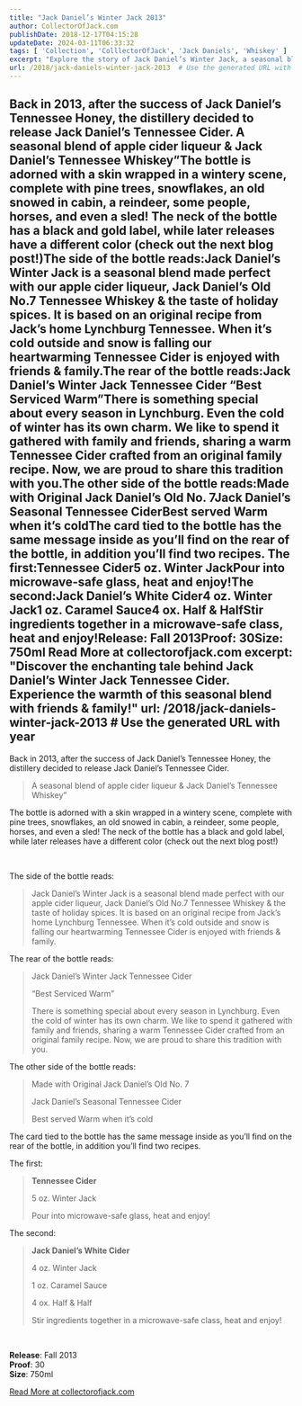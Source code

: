 ```yaml
---
title: "Jack Daniel’s Winter Jack 2013"
author: CollectorOfJack.com
publishDate: 2018-12-17T04:15:28
updateDate: 2024-03-11T06:33:32
tags: [ 'Collection', 'ColllectorOfJack', 'Jack Daniels', 'Whiskey' ]
excerpt: "Explore the story of Jack Daniel’s Winter Jack, a seasonal blend of apple cider liqueur & Tennessee Whiskey that's best enjoyed warm in winter."
url: /2018/jack-daniels-winter-jack-2013  # Use the generated URL with year
---
```

Back in 2013, after the success of Jack Daniel’s Tennessee Honey, the distillery decided to release Jack Daniel’s Tennessee Cider. A seasonal blend of apple cider liqueur &amp; Jack Daniel’s Tennessee Whiskey”The bottle is adorned with a skin wrapped in a wintery scene, complete with pine trees, snowflakes, an old snowed in cabin, a reindeer, some people, horses, and even a sled! The neck of the bottle has a black and gold label, while later releases have a different color (check out the next blog post!)The side of the bottle reads:Jack Daniel’s Winter Jack is a seasonal blend made perfect with our apple cider liqueur, Jack Daniel’s Old No.7 Tennessee Whiskey &amp; the taste of holiday spices. It is based on an original recipe from Jack’s home Lynchburg Tennessee. When it’s cold outside and snow is falling our heartwarming Tennessee Cider is enjoyed with friends &amp; family.The rear of the bottle reads:Jack Daniel’s Winter Jack Tennessee Cider “Best Serviced Warm”There is something special about every season in Lynchburg. Even the cold of winter has its own charm. We like to spend it gathered with family and friends, sharing a warm Tennessee Cider crafted from an original family recipe. Now, we are proud to share this tradition with you.The other side of the bottle reads:Made with Original Jack Daniel’s Old No. 7Jack Daniel’s Seasonal Tennessee CiderBest served Warm when it’s coldThe card tied to the bottle has the same message inside as you’ll find on the rear of the bottle, in addition you’ll find two recipes. The first:Tennessee Cider5 oz. Winter JackPour into microwave-safe glass, heat and enjoy!The second:Jack Daniel’s White Cider4 oz. Winter Jack1 oz. Caramel Sauce4 ox. Half &amp; HalfStir ingredients together in a microwave-safe class, heat and enjoy!Release: Fall 2013Proof: 30Size: 750ml Read More at collectorofjack.com
excerpt: "Discover the enchanting tale behind Jack Daniel’s Winter Jack Tennessee Cider. Experience the warmth of this seasonal blend with friends & family!"
url: /2018/jack-daniels-winter-jack-2013  # Use the generated URL with year
---
<p>Back in 2013, after the success of Jack Daniel’s Tennessee Honey, the distillery decided to release Jack Daniel’s Tennessee Cider. </p><blockquote><p>A seasonal blend of apple cider liqueur &amp; Jack Daniel’s Tennessee Whiskey”</p></blockquote><p>The bottle is adorned with a skin wrapped in a wintery scene, complete with pine trees, snowflakes, an old snowed in cabin, a reindeer, some people, horses, and even a sled! The neck of the bottle has a black and gold label, while later releases have a different color (check out the next blog post!)</p><p><br /></p><p>The side of the bottle reads:</p><blockquote><p>Jack Daniel’s Winter Jack is a seasonal blend made perfect with our apple cider liqueur, Jack Daniel’s Old No.7 Tennessee Whiskey &amp; the taste of holiday spices. It is based on an original recipe from Jack’s home Lynchburg Tennessee. When it’s cold outside and snow is falling our heartwarming Tennessee Cider is enjoyed with friends &amp; family.</p></blockquote><p>The rear of the bottle reads:</p><blockquote><p>Jack Daniel’s Winter Jack Tennessee Cider </p><p>“Best Serviced Warm”</p><p>There is something special about every season in Lynchburg. Even the cold of winter has its own charm. We like to spend it gathered with family and friends, sharing a warm Tennessee Cider crafted from an original family recipe. Now, we are proud to share this tradition with you.</p></blockquote><p>The other side of the bottle reads:</p><blockquote><p>Made with Original Jack Daniel’s Old No. 7</p><p>Jack Daniel’s Seasonal Tennessee Cider</p><p>Best served Warm when it’s cold</p></blockquote><p>The card tied to the bottle has the same message inside as you’ll find on the rear of the bottle, in addition you’ll find two recipes. </p><p>The first:</p><blockquote><p><strong>Tennessee Cider</strong></p><p>5 oz. Winter Jack</p><p>Pour into microwave-safe glass, heat and enjoy!</p></blockquote><p>The second:</p><blockquote><p><strong>Jack Daniel’s White Cider</strong></p><p>4 oz. Winter Jack</p><p>1 oz. Caramel Sauce</p><p>4 ox. Half &amp; Half</p><p>Stir ingredients together in a microwave-safe class, heat and enjoy!</p></blockquote><p><br /></p><p><strong>Release</strong>: Fall 2013<br /><strong>Proof</strong>: 30<br /><strong>Size</strong>: 750ml</p> <a href="https://collectorofjack.com/WinterJack2013">Read More at collectorofjack.com</a>



